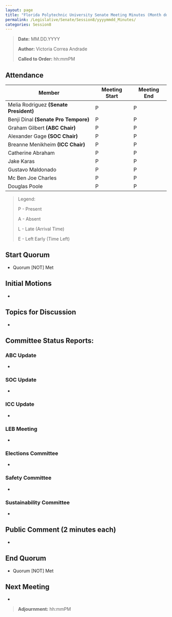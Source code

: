 ```yaml
---
layout: page
title: "Florida Polytechnic University Senate Meeting Minutes (Month dd, yyyy)"
permalink: /Legislative/Senate/Session8/yyyymmdd_Minutes/
categories: Session8
---
```


> **Date:** MM.DD.YYYY
>
> **Author:** Victoria Correa Andrade
>
> **Called to Order:** hh:mmPM

## Attendance

| Member                                 | Meeting Start | Meeting End |
| -------------------------------------- | ------------- | ----------- |
| Melia Rodriguez **(Senate President)** | P             | P           |
| Benji Dinal **(Senate Pro Tempore)**   | P             | P           |
| Graham Gilbert **(ABC Chair)**         | P             | P           |
| Alexander Gage  **(SOC Chair)**        | P             | P           |
| Breanne Menikheim **(ICC Chair)**      | P             | P           |
| Catherine Abraham                      | P             | P           |
| Jake Karas                             | P             | P           |
| Gustavo Maldonado                      | P             | P           |
| Mc Ben Joe Charles                     | P             | P           |
| Douglas Poole                          | P             | P           |

> Legend:
>
> P - Present
>
> A - Absent
>
> L - Late (Arrival Time)
>
> E - Left Early (Time Left)

## Start Quorum
- Quorum [NOT] Met

## Initial Motions
- 

## Topics for Discussion
- 

## Committee Status Reports:

### ABC Update
- 

### SOC Update
- 

### ICC Update
- 

### LEB Meeting
- 

### Elections Committee
- 

### Safety Committee
-

### Sustainability Committee
- 

## Public Comment (2 minutes each)
- 

## End Quorum
- Quorum [NOT] Met

## Next Meeting
- 

> **Adjournment:** hh:mmPM
